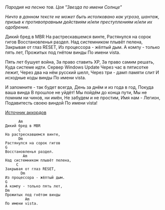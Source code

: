 *Пародия на песню тов. Цоя "Звезда по имени Солнце"*

*Ничто в данном тексте не может быть истолковано как угроза, шантаж, призыв к противоправным действиям и/или преступлениям и/или их одобрение.*


Дикий бред в MBR 
На растрескавшемся винте,
Растянулся на сорок гигов
Восстановленья раздел.
Над системником плывёт пелена,
Закрывая от глаз RESET,
Из процессора - жёлтый дым.
А компу - только пять лет,
Прожитых под гнётом винды
По имени vista.

Пять лет бушует война,
За право ставить ХР,
За право самим решать,
Куда системе идти.
Сервер Windows Update
Через час в пятисотке лежит,
Через два на нём русский шелл,
Через три - дамп памяти слит
И исходные коды винды
По имени vista.

И запомните - так будет всегда,
День за днём и из года в год,
Покуда ваша винда
В прошлое не уйдёт!
Мы пойдём до конца пути,
Мы не помним ни чинов, ни имён,
Не забудем и не простим,
Имя нам - Легион,
Подавитесть своею виндой
По имени vista!


[Источник аккордов](http://muzland.ru/songs.html?auth=116&song=8)
```
      Am
Дикий бред в MBR 
      C
На растрескавшемся винте,
      Dm
Растянулся на сорок гигов
G
Восстановленья раздел.
        Am
Над системником плывёт пелена,
     C
Закрывая от глаз RESET,
       Dm
Из процессора - жёлтый дым.
G
А компу - только пять лет,
Dm
Прожитых под гнётом винды
         Am
По имени vista.
```
